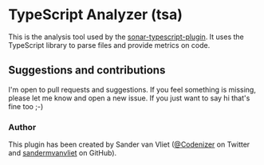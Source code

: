 # TypeScript Analyzer (tsa)
This is the analysis tool used by the [sonar-typescript-plugin](https://github.com/sandermvanvliet/sonar-typescript-plugin). 
It uses the TypeScript library to parse files and provide metrics on code.

## Suggestions and contributions
I'm open to pull requests and suggestions. If you feel something is missing, please let me know and open a new issue. If you just want to say hi that's fine too ;-)

### Author
This plugin has been created by Sander van Vliet ([@Codenizer](https://twitter.com/Codenizer) on Twitter and [sandermvanvliet](https://github.com/sandermvanvliet) on GitHub).
